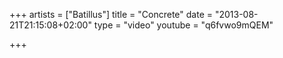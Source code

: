 +++
artists = ["Batillus"]
title = "Concrete"
date = "2013-08-21T21:15:08+02:00"
type = "video"
youtube = "q6fvwo9mQEM"

+++
